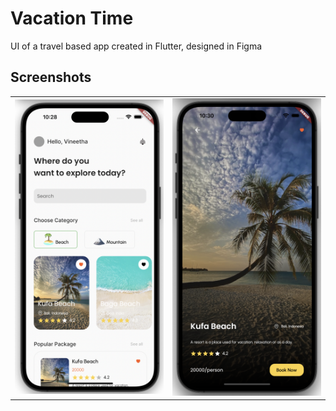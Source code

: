 # Vacation Time

UI of a travel based app created in Flutter, designed in Figma

## Screenshots
|                                      |                                      |
| ------------------------------------ | ------------------------------------ |
| <img src="screenshots/1.png"  width="300"/> | <img src="screenshots/2.png"  width="300"/> |
